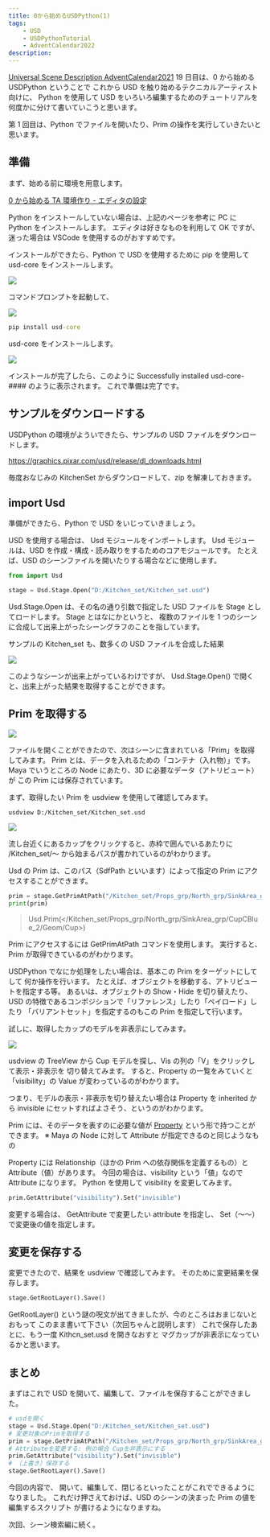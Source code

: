 ```yaml
---
title: 0から始めるUSDPython(1)
tags:
    - USD
    - USDPythonTutorial
    - AdventCalendar2022
description:
---
```


[Universal Scene Description AdventCalendar2021](https://qiita.com/advent-calendar/2021/usd) 19 日目は、0 から始める USDPython ということで
これから USD を触り始めるテクニカルアーティスト向けに、
Python を使用して USD をいろいろ編集するためのチュートリアルを何度かに分けて書いていこうと思います。

第 1 回目は、Python でファイルを開いたり、Prim の操作を実行していきたいと思います。

## 準備

まず、始める前に環境を用意します。

[0 から始める TA 環境作り - エディタの設定](00_start_python)

Python をインストールしていない場合は、上記のページを参考に PC に Python をインストールします。
エディタは好きなものを利用して OK ですが、迷った場合は VSCode を使用するのがおすすめです。

インストールができたら、Python で USD を使用するために pip を使用して usd-core をインストールします。

![](https://gyazo.com/e24f12ef2925ac7cf7173dd36836f981.png)

コマンドプロンプトを起動して、

![](https://gyazo.com/82e88248e8b4f9619904c0b27d364d01.png)

```bat
pip install usd-core
```

usd-core をインストールします。

![](https://gyazo.com/999ffb1ff2c79779d59cf5bb59cca3c2.png)

インストールが完了したら、このように Successfully installed usd-core-#### のように表示されます。
これで準備は完了です。

## サンプルをダウンロードする

USDPython の環境がよういできたら、サンプルの USD ファイルをダウンロードします。

https://graphics.pixar.com/usd/release/dl_downloads.html

毎度おなじみの KitchenSet からダウンロードして、zip を解凍しておきます。

## import Usd

準備ができたら、Python で USD をいじっていきましょう。

USD を使用する場合は、 Usd モジュールをインポートします。
Usd モジュールは、USD を作成・構成・読み取りをするためのコアモジュールです。
たとえば、USD のシーンファイルを開いたりする場合などに使用します。

```python
from import Usd

stage = Usd.Stage.Open("D:/Kitchen_set/Kitchen_set.usd")
```

Usd.Stage.Open は、その名の通り引数で指定した USD ファイルを Stage としてロードします。
Stage とはなにかというと、
複数のファイルを 1 つのシーンに合成して出来上がったシーングラフのことを指しています。

サンプルの Kitchen_set も、数多くの USD ファイルを合成した結果

![](https://gyazo.com/0a41ae104bfbc760c80bf634771c964e.png)

このようなシーンが出来上がっているわけですが、
Usd.Stage.Open() で開くと、出来上がった結果を取得することができます。

## Prim を取得する

![](https://gyazo.com/a9725cb71fa9930c133a29edb13e7222.png)

ファイルを開くことができたので、次はシーンに含まれている「Prim」を取得してみます。
Prim とは、データを入れるための「コンテナ（入れ物）」です。
Maya でいうところの Node にあたり、3D に必要なデータ（アトリビュート）が
この Prim には保存されています。

まず、取得したい Prim を usdview を使用して確認してみます。

```
usdview D:/Kitchen_set/Kitchen_set.usd
```

![](https://gyazo.com/b16ab6f2a9b059d3938b95dd9d7d9058.png)

流し台近くにあるカップをクリックすると、赤枠で囲んでいるあたりに /Kitchen_set/～
から始まるパスが書かれているのがわかります。

Usd の Prim は、このパス（SdfPath といいます）によって指定の Prim にアクセスすることができます。

```python
prim = stage.GetPrimAtPath("/Kitchen_set/Props_grp/North_grp/SinkArea_grp/CupCBlue_2/Geom/Cup")
print(prim)
```

> Usd.Prim(</Kitchen_set/Props_grp/North_grp/SinkArea_grp/CupCBlue_2/Geom/Cup>)

Prim にアクセスするには GetPrimAtPath コマンドを使用します。
実行すると、Prim が取得できているのがわかります。

USDPython でなにか処理をしたい場合は、基本この Prim をターゲットにしてして
何か操作を行います。
たとえば、オブジェクトを移動する、アトリビュートを指定する等。
あるいは、オブジェクトの Show・Hide を切り替えたり、
USD の特徴であるコンポジションで「リファレンス」したり「ペイロード」したり
「バリアントセット」を指定するのもこの Prim を指定して行います。

試しに、取得したカップのモデルを非表示にしてみます。

![](https://gyazo.com/99936ebe9df404d8b9512bf8b9379710.gif)

usdview の TreeView から Cup モデルを探し、Vis の列の「V」をクリックして表示・非表示を
切り替えてみます。
すると、Property の一覧をみていくと「visibility」の Value が変わっているのがわかります。

つまり、モデルの表示・非表示を切り替えたい場合は
Property を inherited から invisible にセットすればよさそう、というのがわかります。

Prim には、そのデータを表すのに必要な値が [Property](17_property_attribute_relation) という形で持つことができます。
※ Maya の Node に対して Attribute が指定できるのと同じようなもの

Property には Relationship（ほかの Prim への依存関係を定義するもの）と Attribute（値）があります。
今回の場合は、visibility という「値」なので Attribute になります。
Python を使用して visibility を変更してみます。

```python
prim.GetAttribute("visibility").Set("invisible")
```

変更する場合は、 GetAttribute で変更したい attribute を指定し、
Set（～～）で変更後の値を指定します。

## 変更を保存する

変更できたので、結果を usdview で確認してみます。
そのために変更結果を保存します。

```python
stage.GetRootLayer().Save()
```

GetRootLayer() という謎の呪文が出てきましたが、今のところはおまじないとおもって
このまま書いて下さい（次回ちゃんと説明します）
これで保存したあとに、もう一度 Kithcn_set.usd を開きなおすと
マグカップが非表示になっているかと思います。

## まとめ

まずはこれで USD を開いて、編集して、ファイルを保存することができました。

```python
# usdを開く
stage = Usd.Stage.Open("D:/Kitchen_set/Kitchen_set.usd")
# 変更対象のPrimを取得する
prim = stage.GetPrimAtPath("/Kitchen_set/Props_grp/North_grp/SinkArea_grp/CupCBlue_2/Geom/Cup")
# Attributeを変更する: 例の場合 Cupを非表示にする
prim.GetAttribute("visibility").Set("invisible")
# （上書き）保存する
stage.GetRootLayer().Save()
```

今回の内容で、
開いて、編集して、閉じるといったことがこれでできるようになりました。
これだけ押さえておけば、USD のシーンの決まった Prim の値を編集するスクリプト
が書けるようになりますね。

次回、シーン検索編に続く。

